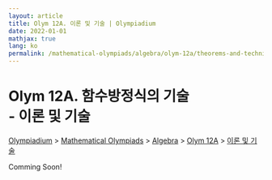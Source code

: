 ```yaml
---
layout: article
title: Olym 12A. 이론 및 기술 | Olympiadium
date: 2022-01-01
mathjax: true
lang: ko
permalink: /mathematical-olympiads/algebra/olym-12a/theorems-and-techniques/
---
```

# Olym 12A. 함수방정식의 기술 <br> <ssup> - 이론 및 기술</ssup>

<a href="{{ site.homeurl }}">Olympiadium</a> > <a href="{{ site.homeurl }}mathematical-olympiads/">Mathematical Olympiads</a> > <a href="{{ site.homeurl }}mathematical-olympiads/algebra/">Algebra</a> > <a href="{{ site.homeurl }}mathematical-olympiads/algebra/olym-12a/">Olym 12A</a> > <a href="{{ site.homeurl }}mathematical-olympiads/algebra/olym-12a/theorems-and-techniques/">이론 및 기술</a>

Comming Soon!
